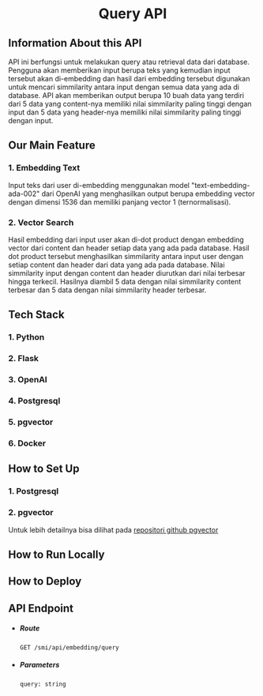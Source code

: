 <h1 align="center"> Query API </h1>

## Information About this API
API ini berfungsi untuk melakukan query atau retrieval data dari database. Pengguna akan memberikan input berupa teks yang kemudian input tersebut akan di-embedding dan hasil dari embedding tersebut digunakan untuk mencari simmilarity antara input dengan semua data yang ada di database. API akan memberikan output berupa 10 buah data yang terdiri dari 5 data yang content-nya memiliki nilai simmilarity paling tinggi dengan input dan 5 data yang header-nya memiliki nilai simmilarity paling tinggi dengan input.

## Our Main Feature
### 1. Embedding Text
Input teks dari user di-embedding menggunakan model "text-embedding-ada-002" dari OpenAI yang menghasilkan output berupa embedding vector dengan dimensi 1536 dan memiliki panjang vector 1 (ternormalisasi).
### 2. Vector Search
Hasil embedding dari input user akan di-dot product dengan embedding vector dari content dan header setiap data yang ada pada database. Hasil dot product tersebut menghasilkan simmilarity antara input user dengan setiap content dan header dari data yang ada pada database. Nilai simmilarity input dengan content dan header diurutkan dari nilai terbesar hingga terkecil. Hasilnya diambil 5 data dengan nilai simmilarity content terbesar dan 5 data dengan nilai simmilarity header terbesar.

## Tech Stack
### 1. Python
### 2. Flask
### 3. OpenAI
### 4. Postgresql
### 5. pgvector
### 6. Docker

## How to Set Up
### 1. Postgresql
### 2. pgvector
Untuk lebih detailnya bisa dilihat pada <a href='https://github.com/pgvector/pgvector'>repositori github pgvector</a>

## How to Run Locally

## How to Deploy

## API Endpoint
 - ##### Route
   ```
   GET /smi/api/embedding/query
   ```

- ##### Parameters
  ```
  query: string
  ```


